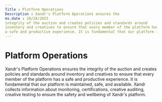 ```yaml
---
Title : Platform Operations
Description : Xandr's Platform Operations ensures the
ms.date : 10/28/2023
integrity of the auction and creates policies and standards around
inventory and creatives to ensure that every member of the platform has
a safe and productive experience. It is fundamental that our platform is
---
```



# Platform Operations



Xandr's Platform Operations ensures the
integrity of the auction and creates policies and standards around
inventory and creatives to ensure that every member of the platform has
a safe and productive experience. It is fundamental that our platform is
maintained, safe, and available. Xandr collects
information about monitoring, certifications, creative auditing,
creative testing to ensure the safety and wellbeing of
Xandr's platform.




